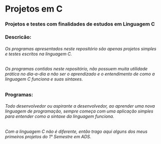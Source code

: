 # Projetos  em  C
### Projetos e testes com finalidades de estudos em Linguagem C

### Descricão:

###### Os programas apresentados neste repositório são apenas projetos simples e testes escritos na linguagem C.
###### Os programas contidos neste repositório, não possuem muita utilidade prática no dia-a-dia a não ser o aprendizado e o entendimento de como a linguagem C funciona e suas sintaxes.

### Programas:

###### Todo desenvolvedor ou aspirante a desenvolvedor, ao aprender uma nova linguagem de programação, sempre começa com uma aplicação simples para entender como a sintaxe da linguagem funciona.
###### Com a linguagem C não é diferente, então trago aqui alguns dos meus primeiros projetos do 1° Semestre em ADS.

